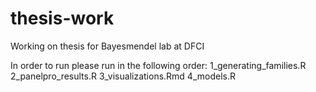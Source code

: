 # thesis-work
Working on thesis for Bayesmendel lab at DFCI

In order to run please run in the following order:
1_generating_families.R
2_panelpro_results.R
3_visualizations.Rmd
4_models.R
